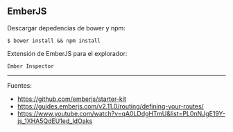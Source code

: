 ## EmberJS

Descargar depedencias de bower y npm:
    
    $ bower install && npm install

Extensión de EmberJS para el explorador:

    Ember Inspector

---

Fuentes:

+ https://github.com/emberjs/starter-kit
+ https://guides.emberjs.com/v2.11.0/routing/defining-your-routes/
+ https://www.youtube.com/watch?v=qA0LDdgHTmU&list=PL0nNJgE19Y-js_1XHA5QdEU1ed_ldOaks

